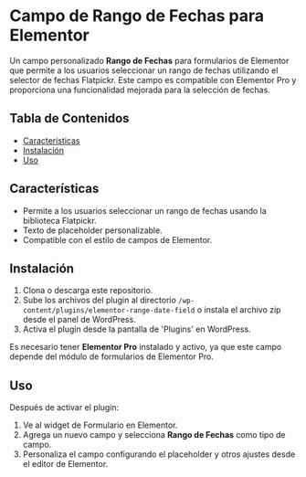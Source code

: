 # Campo de Rango de Fechas para Elementor

Un campo personalizado **Rango de Fechas** para formularios de Elementor que permite a los usuarios seleccionar un rango de fechas utilizando el selector de fechas Flatpickr. Este campo es compatible con Elementor Pro y proporciona una funcionalidad mejorada para la selección de fechas.

## Tabla de Contenidos
- [Características](#características)
- [Instalación](#instalación)
- [Uso](#uso)


## Características
- Permite a los usuarios seleccionar un rango de fechas usando la biblioteca Flatpickr.
- Texto de placeholder personalizable.
- Compatible con el estilo de campos de Elementor.

## Instalación

1. Clona o descarga este repositorio.
2. Sube los archivos del plugin al directorio `/wp-content/plugins/elementor-range-date-field` o instala el archivo zip desde el panel de WordPress.
3. Activa el plugin desde la pantalla de 'Plugins' en WordPress.

Es necesario tener **Elementor Pro** instalado y activo, ya que este campo depende del módulo de formularios de Elementor Pro.

## Uso

Después de activar el plugin:
1. Ve al widget de Formulario en Elementor.
2. Agrega un nuevo campo y selecciona **Rango de Fechas** como tipo de campo.
3. Personaliza el campo configurando el placeholder y otros ajustes desde el editor de Elementor.
